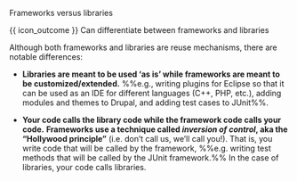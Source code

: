 <span id="title">Frameworks versus libraries</span>

<span id="prereqs"></span>

<span id="outcomes">{{ icon_outcome }} Can differentiate between frameworks and libraries</span>

<div id="body">

Although both frameworks and libraries are reuse mechanisms, there are notable differences:

* **Libraries are meant to be used ‘as is’ while frameworks are meant to be customized/extended.**
%%e.g., writing plugins for Eclipse so that it can be used as an IDE for different languages (C++, PHP, etc.), adding modules and themes to Drupal, and adding test cases to JUnit%%.

* **Your code calls the library code while the framework code calls your code.**
**Frameworks use a technique called _inversion of control_, aka the “Hollywood principle”** (i.e. don’t call us, we’ll call you!). That is, you write code that will be called by the framework, %%e.g. writing test methods that will be called by the JUnit framework.%% In the case of libraries, your code calls libraries.

</div>

<div id="extras">

<include src="exercises.md" />

</div>
